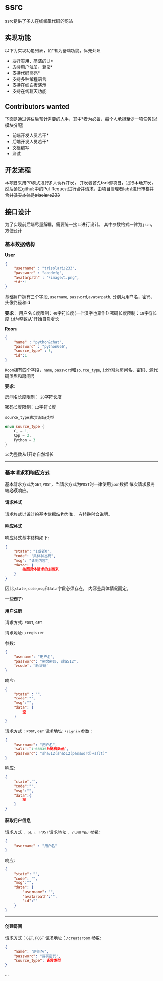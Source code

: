 #  ssrc
ssrc提供了多人在线编辑代码的网站

## 实现功能
以下为实现功能列表，加*者为基础功能，优先处理

-  友好实用、简洁的UI*
- 支持用户注册、登录*
-  支持代码高亮*
- 支持多种编程语言
- 支持在线白板演示
-  支持在线聊天功能

## Contributors wanted
下面是通过评估后预计需要的人手，其中*者为必备，每个人承担至少一项任务(以模块分配)

- 前端开发人员若干*
- 后端开发人员若干*
- 文档编写
- 测试

## 开发流程
本项目采用PR模式进行多人协作开发， 开发者首先fork源项目，进行本地开发， 然后通过github中的Pull Request进行合并请求，由项目管理者labsl进行审核并合并~~其实本体是trisolaris233~~

## 接口设计
为了实现前后端尽量解耦，需要统一接口进行设计。
其中参数格式一律为`json`， 方便设计

### 基本数据结构

**User**
```json
{
	"username" : "trisolaris233",
	"password" : "abcdefg",
	"avatarpath" : "/image/1.png",
	"id":1
}
```
基础用户拥有三个字段, `username`, `password`,`avatarpath`, 分别为用户名，密码、头像路径和id

**要求**：
用户名长度限制：`40`字符长度(一个汉字也算作1)
密码长度限制：`18`字符长度
`id`为整数从1开始自然增长

**Room**
```json
{
	"name" : "python&chat",
	"password" : "python666",
	"source_type" : 3,
	"id":1
}
```
`Room`拥有四个字段，`name`, `password`和`source_type`, `id`分别为房间名、密码、源代码类型和房间号

**要求**:

房间名长度限制： `20`字符长度

密码长度限制：`12`字符长度

`source_type`表示源码类型

```C++
enum source_type {
	C_ = 1,
	Cpp = 2,
	Python = 3
}
```
`id`为整数从1开始自然增长

----------------

### 基本请求和响应方式
基本请求方式为`GET`,`POST`，当请求方式为`POST`时一律使用`json`数据
每次请求服务端**必须**响应。

#### 请求格式
请求格式以设计的基本数据结构为准， 有特殊时会说明。
#### 响应格式
响应格式基本结构如下:
```json
{
	"state": "1或者0",
	"code": "具体状态码",
	"msg": "说明内容",
	"data": {
		按照具体请求的东西来
	}
}
```
因此,`state`, `code`,`msg`和`data`字段必须存在， 内容是具体情况而定。

**一些例子**:

#### 用户注册

请求方式:  `POST`, `GET`

请求地址: `/register`

参数:

```json
{
	"usename": "用户名",
	"password": "密文密码, sha512",
	"vcode": "验证码"
}
```

响应:

```json
{
	"state" : "",
	"code":"",
	"msg":"",
	"data": {
		空
	}
}
```


请求方式：`POST`, `GET`
请求地址: `/signin`
参数：
```json
{
 	"username": "用户名",
 	"salt":“1-65536的随机数盐”,
 	"password": "sha512(sha512(password)+salt)"
}
```

响应:
```json
{
	"state":"",
	"code":"",
	"msg":"",
	"data":{
		空
	}
}
```


#### 获取用户信息
请求方式： `GET`， `POST`
请求地址： 	`/(用户名)`
参数:
```json
{
	"username" : "用户名"
}
```

响应:
```json
{
	"state": "",
	"code": "",
	"msg":"",
	"data": {
		"username": "",
		"avatarpath":"",
		"id":""
	}
}
``` 

-----

#### 创建房间
请求方式：`GET`, `POST`
请求地址：`/createroom`
参数:
```json
{
	"name": "房间名",
	"password": "房间密码",
	"source_type": 语言类型
}
```

...

